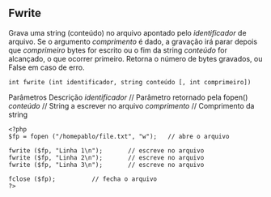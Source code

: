 ## Fwrite

Grava uma string (conteúdo) no arquivo apontado pelo *identificador* de arquivo. Se o argumento *comprimento* é dado, a gravação irá parar depois que *comprimeiro* bytes for escrito ou o fim da string *conteúdo* for alcançado, o que ocorrer primeiro.
Retorna o número de bytes gravados, ou False em caso de erro.

```
int fwrite (int identificador, string conteúdo [, int comprimeiro])
```
Parâmetros          Descrição
*identificador*     // Parâmetro retornado pela fopen()
*conteúdo*          // String a escrever no arquivo
*comprimento*       // Comprimento da string

```
<?php
$fp = fopen ("/homepablo/file.txt", "w");   // abre o arquivo

fwrite ($fp, "Linha 1\n");       // escreve no arquivo
fwrite ($fp, "Linha 2\n");       // escreve no arquivo
fwrite ($fp, "Linha 3\n");       // escreve no arquivo

fclose ($fp);          // fecha o arquivo
?>
```
